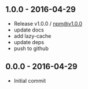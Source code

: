 

## 1.0.0 - 2016-04-29
- Release v1.0.0 / npm@v1.0.0
- update docs
- add lazy-cache
- update deps
- push to github

## 0.0.0 - 2016-04-29
- Initial commit